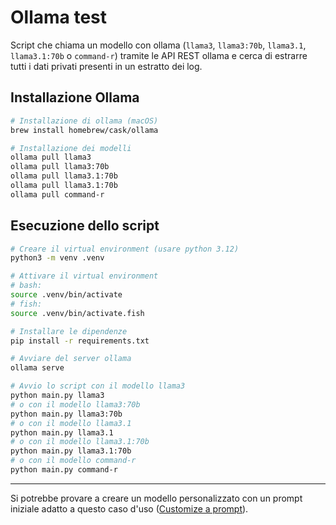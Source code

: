 # Ollama test

Script che chiama un modello con ollama (`llama3`, `llama3:70b`, `llama3.1`, `llama3.1:70b` o `command-r`) tramite le API REST ollama e cerca di estrarre tutti i dati privati presenti
in un estratto dei log.

## Installazione Ollama

```sh
# Installazione di ollama (macOS)
brew install homebrew/cask/ollama

# Installazione dei modelli
ollama pull llama3
ollama pull llama3:70b
ollama pull llama3.1:70b
ollama pull llama3.1:70b
ollama pull command-r
```

## Esecuzione dello script

```sh
# Creare il virtual environment (usare python 3.12)
python3 -m venv .venv

# Attivare il virtual environment
# bash:
source .venv/bin/activate
# fish:
source .venv/bin/activate.fish

# Installare le dipendenze
pip install -r requirements.txt

# Avviare del server ollama
ollama serve

# Avvio lo script con il modello llama3
python main.py llama3
# o con il modello llama3:70b
python main.py llama3:70b
# o con il modello llama3.1
python main.py llama3.1
# o con il modello llama3.1:70b
python main.py llama3.1:70b
# o con il modello command-r
python main.py command-r
```

---

Si potrebbe provare a creare un modello personalizzato con un prompt iniziale adatto a questo caso d'uso ([Customize a prompt](https://github.com/ollama/ollama?tab=readme-ov-file#customize-a-prompt)).
